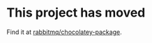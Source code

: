 # This project has moved

Find it at [rabbitmq/chocolatey-package](https://github.com/rabbitmq/chocolatey-package).

